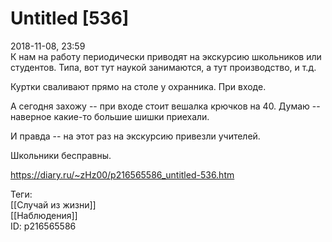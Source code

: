 Untitled [536]
===============

   
 2018-11-08, 23:59   
  К нам на работу периодически приводят на экскурсию школьников или студентов. Типа, вот тут наукой занимаются, а тут производство, и т.д.   
   
 Куртки сваливают прямо на столе у охранника. При входе.   
   
 А сегодня захожу -- при входе стоит вешалка крючков на 40. Думаю -- наверное какие-то большие шишки приехали.   
   
 И правда -- на этот раз на экскурсию привезли учителей.   
   
 Школьники бесправны.   
    
 <https://diary.ru/~zHz00/p216565586_untitled-536.htm>   
   
 Теги:   
 [[Случай из жизни]]   
 [[Наблюдения]]   
 ID: p216565586